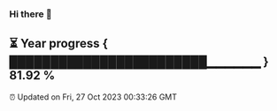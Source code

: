 ### Hi there 👋
⏳ Year progress { ████████████████████████▁▁▁▁▁▁ } 81.92 %
---
⏰ Updated on Fri, 27 Oct 2023 00:33:26 GMT


